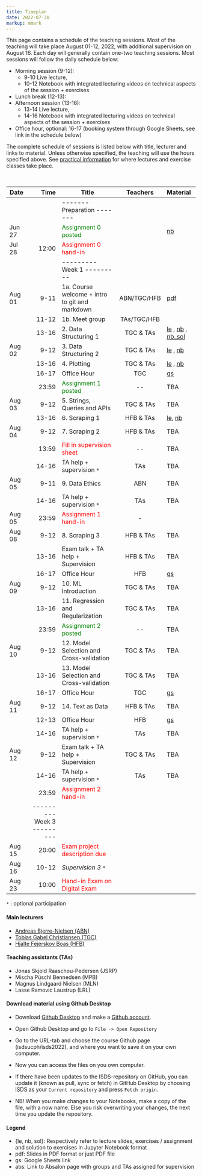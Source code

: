 ```yaml
---
title: Timeplan
date: 2022-07-30
markup: mmark
---
```


This page contains a schedule of the teaching sessions. Most of the teaching will take place August 01-12, 2022, with additional supervision on August 16. Each day will generally contain one-two teaching sessions. Most sessions will follow the daily schedule below:

- Morning session (9-12):
  - 9-10 Live lecture,
  - 10-12 Notebook with integrated lecturing videos on technical aspects of the session + exercises
- Lunch break (12-13):
- Afternoon session (13-16):
  - 13-14 Live lecture,
  - 14-16 Notebook with integrated lecturing videos on technical aspects of the session + exercises
- Office hour, optional: 16-17 (booking system through Google Sheets, see link in the schedule below)


The complete schedule of sessions is listed below with title, lecturer and links to material. Unless otherwise specified, the teaching will use the hours specified above. See [practical information](/isds2022/page/practical/) for where lectures and exercise classes take place. 

<br />

| Date   |                          Time | Title                                                   |  Teachers   | Material                                                                                                                                                                                                                                                                                                                                                   |
| ------ | ----------------------------: | ------------------------------------------------------- | :---------: | :--------------------------------------------------------------------------------------------------------------------------------------------------------------------------------------------------------------------------------------------------------------------------------------------------------------------------------------------------------- |
|        |                               | -------   Preparation  -------                          |             |                                                                                                                                                                                                                                                                                                                                                            |
| Jun 27 |                               | <font color="green">Assignment 0 posted</font>          |             | [nb](https://github.com/isdsucph/isds2022/blob/main/assignments/assignment0/assignment_0.ipynb)                                                                                                                                                                                                                                                            |
| Jul 28 |                         12:00 | <font color="red">Assignment 0 hand-in</font>           |             |                                                                                                                                                                                                                                                                                                                                                            |
|        |                               | ---------   Week 1  ---------                           |             |                                                                                                                                                                                                                                                                                                                                                            |
| Aug 01 |                          9-11 | 1a. Course welcome + intro to git and markdown          | ABN/TGC/HFB | [pdf](https://github.com/isdsucph/isds2022/blob/main/teaching_material/module_1/lecture_1.pdf)                                                                                                                                                                                                                                                             |
|        |                         11-12 | 1b. Meet group                                          | TAs/TGC/HFB |                                                                                                                                                                                                                                                                                                                                                            |
|        |                         13-16 | 2. Data Structuring 1                                   |  TGC & TAs  | [le](https://github.com/isdsucph/isds2022/blob/main/teaching_material/module_2/module_2_slides.ipynb)    ,                     [nb](https://github.com/isdsucph/isds2022/blob/main/teaching_material/module_2/module_2_exercises.ipynb) , [nb_sol](https://github.com/isdsucph/isds2022/blob/main/teaching_material/module_2/module_2_exercises_sol.ipynb) |
| Aug 02 |                          9-12 | 3. Data Structuring 2                                   |  TGC & TAs  | [le](https://github.com/isdsucph/isds2022/blob/main/teaching_material/module_3/module_3_slides.ipynb)    ,                     [nb](https://github.com/isdsucph/isds2022/blob/main/teaching_material/module_3/module_3_exercises.ipynb)                                                                                                                    |
|        |                         13-16 | 4. Plotting                                             |  TGC & TAs  | [le](https://github.com/isdsucph/isds2022/blob/main/teaching_material/module_4/module_4_slides.ipynb)   ,  [nb](https://github.com/isdsucph/isds2022/blob/main/teaching_material/module_4/module_4_exercises.ipynb)                                                                                                                                        |
|        |                         16-17 | Office Hour                                             |     TGC     | [gs](https://docs.google.com/spreadsheets/d/1MxnS3LLsSzofpKdtOsFpCQLxREnurf7bnV8YvAu1q98/edit?usp=sharing)                                                                                                                                                                                                                                                 |
|        |                         23:59 | <font color="green">Assignment 1 posted</font>          |     --      | TBA                                                                                                                                                                                                                                                                                                                                                        |
| Aug 03 |                          9-12 | 5. Strings, Queries and APIs                            |  TGC & TAs  | TBA                                                                                                                                                                                                                                                                                                                                                        |
|        |                         13-16 | 6. Scraping 1                                           |  HFB & TAs  | [le](https://github.com/isdsucph/isds2022/blob/main/teaching_material/module_6/module_6_slides.ipynb),   [nb](https://github.com/isdsucph/isds2022/blob/main/teaching_material/module_6/module_6_exercises.ipynb)                                                                                                                                                                                                                                                                                                                                                       |
| Aug 04 |                          9-12 | 7. Scraping 2                                           |  HFB & TAs  | TBA                                                                                                                                                                                                                                                                                                                                                        |
|        |                         13:59 | <font color="red">Fill in supervision sheet</font>      |     --      | TBA                                                                                                                                                                                                                                                                                                                                                        |
|        |                         14-16 | TA help + supervision `*`                               |     TAs     | TBA                                                                                                                                                                                                                                                                                                                                                        |
| Aug 05 |                          9-11 | 9. Data Ethics                                          |     ABN     | TBA                                                                                                                                                                                                                                                                                                                                                        |
|        |                         14-16 | TA help + supervision `*`                               |     TAs     | TBA                                                                                                                                                                                                                                                                                                                                                        |
| Aug 05 |                         23:59 | <font color="red">Assignment 1 hand-in</font>           |      -      |                                                                                                                                                                                                                                                                                                                                                            |
| Aug 08 |                          9-12 | 8. Scraping 3                                           |  HFB & TAs  | TBA                                                                                                                                                                                                                                                                                                                                                        |
|        |                         13-16 | Exam talk + TA help + Supervision                       |  HFB & TAs  | TBA                                                                                                                                                                                                                                                                                                                                                        |
|        |                         16-17 | Office Hour                                             |     HFB     | [gs](https://docs.google.com/spreadsheets/d/1MxnS3LLsSzofpKdtOsFpCQLxREnurf7bnV8YvAu1q98/edit?usp=sharing)                                                                                                                                                                                                                                                 |
| Aug 09 |                          9-12 | 10. ML Introduction                                     |  TGC & TAs  | TBA                                                                                                                                                                                                                                                                                                                                                        |
|        |                         13-16 | 11. Regression and Regularization                       |  TGC & TAs  | TBA                                                                                                                                                                                                                                                                                                                                                        |
|        |                         23:59 | <font color="green">Assignment 2 posted</font>          |     --      | TBA                                                                                                                                                                                                                                                                                                                                                        |
| Aug 10 |                          9-12 | 12. Model Selection and Cross-validation                |  TGC & TAs  | TBA                                                                                                                                                                                                                                                                                                                                                        |
|        |                         13-16 | 13. Model Selection and Cross-validation                |  TGC & TAs  | TBA                                                                                                                                                                                                                                                                                                                                                        |
|        |                         16-17 | Office Hour                                             |     TGC     | [gs](https://docs.google.com/spreadsheets/d/1MxnS3LLsSzofpKdtOsFpCQLxREnurf7bnV8YvAu1q98/edit?usp=sharing)                                                                                                                                                                                                                                                 |
| Aug 11 |                          9-12 | 14. Text as Data                                        |  HFB & TAs  | TBA                                                                                                                                                                                                                                                                                                                                                        |
|        |                         12-13 | Office Hour                                             |     HFB     | [gs](https://docs.google.com/spreadsheets/d/1MxnS3LLsSzofpKdtOsFpCQLxREnurf7bnV8YvAu1q98/edit?usp=sharing)                                                                                                                                                                                                                                                 |
|        |                         14-16 | TA help + supervision `*`                               |     TAs     | TBA                                                                                                                                                                                                                                                                                                                                                        |
| Aug 12 |                          9-12 | Exam talk + TA help  + Supervision                      |  TGC & TAs  | TBA                                                                                                                                                                                                                                                                                                                                                        |
|        |                         14-16 | TA help + supervision `*`                               |     TAs     | TBA                                                                                                                                                                                                                                                                                                                                                        |
|        |                         23:59 | <font color="red">Assignment 2 hand-in</font>           |             |                                                                                                                                                                                                                                                                                                                                                            |
|        | ---------   Week 3  --------- |                                                         |             |                                                                                                                                                                                                                                                                                                                                                            |
| Aug 15 |                         20:00 | <font color="red">Exam project description due</font>   |             |                                                                                                                                                                                                                                                                                                                                                            |
| Aug 16 |                         10-12 | *Supervision 3* `*`                                     |             |                                                                                                                                                                                                                                                                                                                                                            |
| Aug 23 |                         10:00 | <font color="red"> Hand-in Exam on Digital Exam </font> |             |                                                                                                                                                                                                                                                                                                                                                            |
`*` : optional participation

#### Main lecturers
- [Andreas Bjerre-Nielsen (ABN)](https://abjer.github.io)
- [Tobias Gabel Christiansen (TGC)](https://forskning.ku.dk/soeg/result/?pure=da/persons/535076)
- [Hjalte Fejerskov Boas (HFB)](https://www.hjalteboas.com/)

#### Teaching assistants (TAs)
- Jonas Skjold Raaschou-Pedersen (JSRP)
- Mischa Püschl Bennedsen (MPB)
- Magnus Lindgaard Nielsen (MLN)
- Lasse Ramovic Laustrup (LRL)


#### Download material using Github Desktop
- Download [Github Desktop](https://desktop.github.com/) and make a [Github account](https://github.com/).

- Open Github Desktop and go to `File -> Open Repository`

- Go to the URL-tab and choose the course Github page (isdsucph/isds2022), and where you want to save it on your own computer.

- Now you can access the files on you own computer.

- If there have been updates to the ISDS-repository on GitHub, you can update it (known as pull, sync or fetch) in GitHub Desktop by choosing ISDS as your `Current repository` and press `Fetch origin`.

- NB! When you make changes to your Notebooks, make a copy of the file, with a now name. Else you risk overwriting your changes, the next time you update the repository.

#### Legend
- {le, nb, sol}: Respectively refer to lecture slides, exercises / assignment and solution to exercises in Jupyter Notebook format
- pdf: Slides in PDF format or just PDF file
- gs: Google Sheets link 
- abs: Link to Absalon page with groups and TAs assigned for supervision 